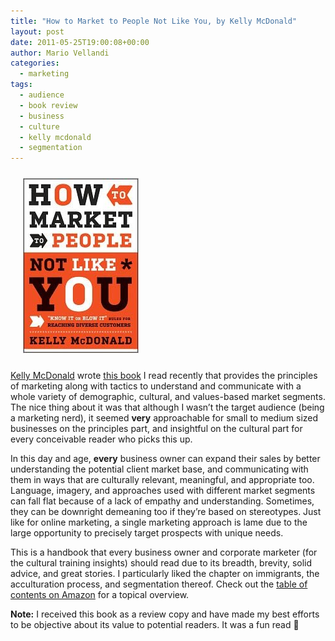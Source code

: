 ```yaml
---
title: "How to Market to People Not Like You, by Kelly McDonald"
layout: post
date: 2011-05-25T19:00:08+00:00
author: Mario Vellandi
categories:
  - marketing
tags:
  - audience
  - book review
  - business
  - culture
  - kelly mcdonald
  - segmentation
---
```

[<img class="alignleft size-full wp-image-7026" style="margin: 10px 20px;" title="How to Market to People Not Like You" src="/images/2011/cultural-marketing-kelly-mcdonald.jpg" alt="book on cultural marketing by kelly mcdonald" width="185" height="280" />](http://www.amazon.com/gp/product/0470879009/ref=as_li_ss_tl?ie=UTF8&tag=melodinmarke-20&linkCode=as2&camp=217145&creative=399349&creativeASIN=0470879009)

[Kelly McDonald](http://www.mcdonaldmarketing.com/ "Kelly McDonald's website") wrote [this book](http://www.amazon.com/gp/product/0470879009/ref=as_li_ss_tl?ie=UTF8&tag=melodinmarke-20&linkCode=as2&camp=217145&creative=399349&creativeASIN=0470879009 "Amazon link to Kelly's marketing book") I read recently that provides the principles of marketing along with tactics to understand and communicate with a whole variety of demographic, cultural, and values-based market segments. The nice thing about it was that although I wasn&#8217;t the target audience (being a marketing nerd), it seemed **very** approachable for small to medium sized businesses on the principles part, and insightful on the cultural part for every conceivable reader who picks this up.

In this day and age, **every** business owner can expand their sales by better understanding the potential client market base, and communicating with them in ways that are culturally relevant, meaningful, and appropriate too. Language, imagery, and approaches used with different market segments can fall flat because of a lack of empathy and understanding. Sometimes, they can be downright demeaning too if they&#8217;re based on stereotypes. Just like for online marketing, a single marketing approach is lame due to the large opportunity to precisely target prospects with unique needs.

This is a handbook that every business owner and corporate marketer (for the cultural training insights) should read due to its breadth, brevity, solid advice, and great stories. I particularly liked the chapter on immigrants, the acculturation process, and segmentation thereof. Check out the [table of contents on Amazon](http://www.amazon.com/gp/reader/0470879009/ref=sib_dp_ptu#reader-link "table of contents on Amazon") for a topical overview.

**Note:** I received this book as a review copy and have made my best efforts to be objective about its value to potential readers. It was a fun read 🙂
